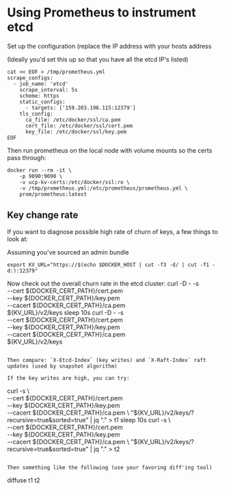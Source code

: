 # Using Prometheus to instrument etcd

Set up the configuration (replace the IP address with your hosts address

(Ideally you'd set this up so that you have all the etcd IP's listed)

```
cat << EOF > /tmp/prometheus.yml
scrape_configs:
  - job_name: 'etcd'
    scrape_interval: 5s
    scheme: https
    static_configs:
      - targets: ['159.203.196.115:12379']
    tls_config:
      ca_file: /etc/docker/ssl/ca.pem
      cert_file: /etc/docker/ssl/cert.pem
      key_file: /etc/docker/ssl/key.pem
EOF
```

Then run prometheus on the local node with volume mounts so the certs pass through:
```
docker run --rm -it \
    -p 9090:9090 \
    -v ucp-kv-certs:/etc/docker/ssl:ro \
    -v /tmp/prometheus.yml:/etc/prometheus/prometheus.yml \
    prom/prometheus:latest
```


## Key change rate

If you want to diagnose possible high rate of churn of keys, a few things to look at:

Assuming you've sourced an admin bundle
```
export KV_URL="https://$(echo $DOCKER_HOST | cut -f3 -d/ | cut -f1 -d:):12379"
```

Now check out the overall churn rate in the etcd cluster:
curl -D - -s \
    --cert ${DOCKER_CERT_PATH}/cert.pem \
    --key ${DOCKER_CERT_PATH}/key.pem \
    --cacert ${DOCKER_CERT_PATH}/ca.pem \
    ${KV_URL}/v2/keys
sleep 10s
curl -D - -s \
    --cert ${DOCKER_CERT_PATH}/cert.pem \
    --key ${DOCKER_CERT_PATH}/key.pem \
    --cacert ${DOCKER_CERT_PATH}/ca.pem \
    ${KV_URL}/v2/keys
```

Then compare: `X-Etcd-Index` (key writes) and `X-Raft-Index` raft updates (used by snapshot algorithm)

If the key writes are high, you can try:
```
curl -s \     
    --cert ${DOCKER_CERT_PATH}/cert.pem \
    --key ${DOCKER_CERT_PATH}/key.pem \
    --cacert ${DOCKER_CERT_PATH}/ca.pem \
    "${KV_URL}/v2/keys/?recursive=true&sorted=true" | jq "." > t1
sleep 10s
curl -s \     
    --cert ${DOCKER_CERT_PATH}/cert.pem \
    --key ${DOCKER_CERT_PATH}/key.pem \
    --cacert ${DOCKER_CERT_PATH}/ca.pem \
    "${KV_URL}/v2/keys/?recursive=true&sorted=true" | jq "." > t2
```

Then something like the following (use your favoring diff'ing tool)
```
diffuse t1 t2
```

